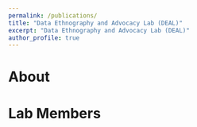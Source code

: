 ```yaml
---
permalink: /publications/
title: "Data Ethnography and Advocacy Lab (DEAL)"
excerpt: "Data Ethnography and Advocacy Lab (DEAL)"
author_profile: true
---
```


# About


# Lab Members


